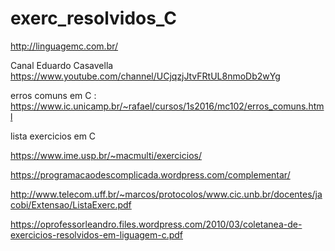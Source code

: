 # exerc_resolvidos_C


http://linguagemc.com.br/

Canal Eduardo Casavella
https://www.youtube.com/channel/UCjqzjJtvFRtUL8nmoDb2wYg

erros comuns em C : https://www.ic.unicamp.br/~rafael/cursos/1s2016/mc102/erros_comuns.html


lista exercicios em C

https://www.ime.usp.br/~macmulti/exercicios/


https://programacaodescomplicada.wordpress.com/complementar/

http://www.telecom.uff.br/~marcos/protocolos/www.cic.unb.br/docentes/jacobi/Extensao/ListaExerc.pdf

https://oprofessorleandro.files.wordpress.com/2010/03/coletanea-de-exercicios-resolvidos-em-liguagem-c.pdf
